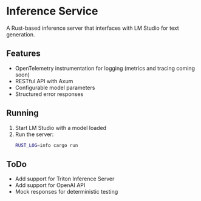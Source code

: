 # Inference Service

A Rust-based inference server that interfaces with LM Studio for text generation.

## Features
- OpenTelemetry instrumentation for logging (metrics and tracing coming soon)
- RESTful API with Axum
- Configurable model parameters
- Structured error responses

## Running

1. Start LM Studio with a model loaded
2. Run the server:
   ```bash
   RUST_LOG=info cargo run
   ```
## ToDo
- Add support for Triton Inference Server
- Add support for OpenAI API
- Mock responses for deterministic testing
